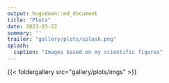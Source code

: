 ```yaml
---
output: hugodown::md_document
title: "Plots"
date: 2023-03-22
summary: ''
trailer: "gallery/plots/splash.png"
splash:
  caption: "Images based on my scientific figures"
---
```


{{< foldergallery src="gallery/plots/imgs" >}}

